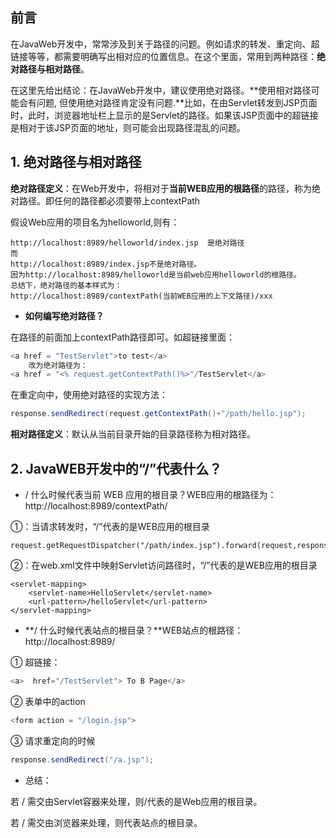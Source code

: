 ## 前言

在JavaWeb开发中，常常涉及到关于路径的问题。例如请求的转发、重定向、超链接等等，都需要明确写出相对应的位置信息。在这个里面，常用到两种路径：**绝对路径与相对路径**。

在这里先给出结论：在JavaWeb开发中，建议使用绝对路径。**使用相对路径可能会有问题, 但使用绝对路径肯定没有问题.**比如，在由Servlet转发到JSP页面时，此时，浏览器地址栏上显示的是Servlet的路径。如果该JSP页面中的超链接是相对于该JSP页面的地址，则可能会出现路径混乱的问题。

## 1. 绝对路径与相对路径

**绝对路径定义**：在Web开发中，将相对于**当前WEB应用的根路径**的路径，称为绝对路径。即任何的路径都必须要带上contextPath

假设Web应用的项目名为helloworld,则有：

```
http://localhost:8989/helloworld/index.jsp  是绝对路径
而
http://localhost:8989/index.jsp不是绝对路径。
因为http://localhost:8989/helloworld是当前web应用helloworld的根路径。
总结下，绝对路径的基本样式为：
http://localhost:8989/contextPath(当前WEB应用的上下文路径)/xxx
```

- **如何编写绝对路径？**

在路径的前面加上contextPath路径即可。如超链接里面：

```java
<a href = "TestServlet">to test</a>
    改为绝对路径为：
<a href = "<% request.getContextPath()%>"/TestServlet</a>
```

在重定向中，使用绝对路径的实现方法：

```java
response.sendRedirect(request.getContextPath()+"/path/hello.jsp");
```

**相对路径定义**：默认从当前目录开始的目录路径称为相对路径。



## 2. JavaWEB开发中的“/”代表什么？

- /  什么时候代表当前 WEB 应用的根目录？WEB应用的根路径为：http://localhost:8989/contextPath/

①：当请求转发时，“/”代表的是WEB应用的根目录

```
request.getRequestDispatcher("/path/index.jsp").forward(request,response);
```

②：在web.xml文件中映射Servlet访问路径时，“/”代表的是WEB应用的根目录

```
<servlet-mapping>
	<servlet-name>HelloServlet</servlet-name>
	<url-pattern>/helloServlet</url-pattern>
</servlet-mapping>
```



- **/ 什么时候代表站点的根目录？**WEB站点的根路径：http://localhost:8989/

① 超链接：

```java
<a>  href="/TestServlet"> To B Page</a>
```

② 表单中的action

```java
<form action = "/login.jsp">
```

③ 请求重定向的时候

```java
response.sendRedirect("/a.jsp");
```

- 总结：

若 / 需交由Servlet容器来处理，则/代表的是Web应用的根目录。

若 / 需交由浏览器来处理，则代表站点的根目录。